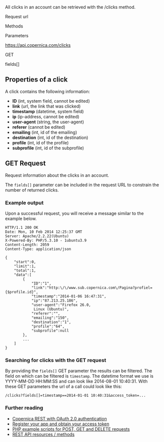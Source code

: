 All clicks in an account can be retrieved with the /clicks method.

Request url

Methods

Parameters

https://api.copernica.com/clicks

GET

fields[]

Properties of a click
---------------------

A click contains the following information:

-   **ID** (int, system field, cannot be edited)
-   **link** (url, the link that was clicked)
-   **timestamp** (datetime, system field)
-   **ip** (ip-address, cannot be edited)
-   **user-agent** (string, the user-agent)
-   **referer** (cannot be edited)
-   **emailing** (int, id of the emailing)
-   **destination** (int, id of the destination)
-   **profile** (int, id of the profile)
-   **subprofile** (int, id of the subprofile)

GET Request
-----------

Request information about the clicks in an account.

The `fields[]` parameter can be included in the request URL to constrain
the number of returned clicks.

### Example output

Upon a successful request, you will receive a message similar to the
example below.

~~~~ {.language-javascript}
HTTP/1.1 200 OK
Date: Mon, 10 Feb 2014 12:25:37 GMT
Server: Apache/2.2.22(Ubuntu)
X-Powered-By: PHP/5.3.10 - 1ubuntu3.9
Content-Length: 2059
Content-Type: application/json

{
    "start":0,
    "limit":1,
    "total":1,
    "data":[
        {
            "ID":"1",
            "link":"http:\/\/www.sub.copernica.com\/Pagina?profiel={$profile.id}",
            "timestamp":"2014-01-06 16:47:31",
            "ip":"87.213.25.186",
            "user-agent":"Firefox 26.0,
             Linux (Ubuntu)",
            "referer":"",
            "emailing":"150",
            "destination":"1",
            "profile":"64",
            "subprofile":null
        },
        ...
    ]
}
~~~~

### Searching for clicks with the GET request

By providing the `fields[]` GET parameter the results can be filtered.
The field on which can be filtered is `timestamp`. The datetime format
we use is YYYY-MM-DD HH:MM:SS and can look like 2014-08-01 10:40:31.
With these GET parameters the url of a call could look like this:

~~~~ {.language-javascript}
/clicks?fields[]=timestamp==2014-01-01 10:40:31&access_token=...
~~~~

### Further reading

-   [Copernica REST with OAuth 2.0
    authentication](./setting-up-copernica-rest-service.en.md)
-   [Register your app and obtain your access
    token](./register-your-app-on-copernica-com.en.md)
-   [PHP example scripts for POST, GET and DELETE
    requests](./example-get-post-and-delete-requests.en.md)
-   [REST API resources / methods](./the-copernica-rest-api.en.md)

